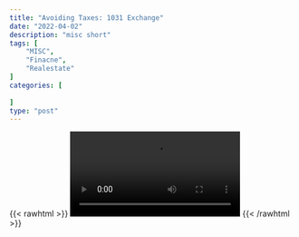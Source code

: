 ```yaml
---
title: "Avoiding Taxes: 1031 Exchange"
date: "2022-04-02"
description: "misc short"
tags: [
    "MISC",
    "Finacne",
    "Realestate"
]
categories: [
    
]
type: "post"
---
```

{{< rawhtml >}}
    <video width="auto" height="auto" controls>
        <source src="https://clips.dev00ps.com/MISC/Avoiding%20Taxes%20Legally%20the%201031%20exchange..mp4" type="video/mp4"> 
    </video>
{{< /rawhtml >}}